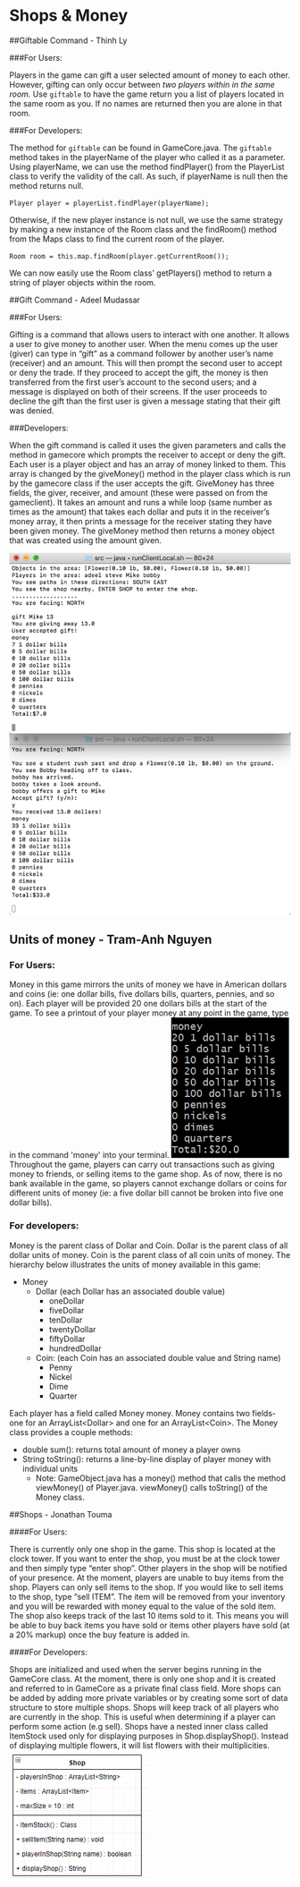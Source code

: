 # Shops & Money

##Giftable Command - Thinh Ly

###For Users:

Players in the game can gift a user selected amount of money to each other. However, gifting can only occur between *two players within in the same room.* Use `giftable` to have the game return you a list of players located in the same room as you. If no names are returned then you are alone in that room.

###For Developers:

The method for `giftable` can be found in GameCore.java. The `giftable` method takes in the playerName of the player who called it as a parameter. Using playerName, we can use the method findPlayer() from the PlayerList class to verify the validity of the call. As such, if playerName is null then the method returns null. 
```
Player player = playerList.findPlayer(playerName);
```
Otherwise, if the new player instance is not null, we use the same strategy by making a new instance of the Room class and the findRoom() method from the Maps class to find the current room of the player.
```
Room room = this.map.findRoom(player.getCurrentRoom());
```
We can now easily use the Room class’ getPlayers() method to return a string of player objects within the room. 


##Gift Command - Adeel Mudassar

###For Users:

Gifting is a command that allows users to interact with one another. It allows a user to give money to another user. When the menu comes up the user (giver) can type in “gift” as a command follower by another user’s name (receiver) and an amount. This will then prompt the second user to accept or deny the trade. If they proceed to accept the gift, the money is then transferred from the first user’s account to the second users; and a message is displayed on both of their screens. If the user proceeds to decline the gift than the first user is given a message stating that their gift was denied. 

###Developers:

When the gift command is called it uses the given parameters and calls the method in gamecore which prompts the receiver to accept or deny the gift. Each user is a player object and has an array of money linked to them. This array is changed by the giveMoney() method in the player class which is run by the gamecore class if the user accepts the gift. GiveMoney has three fields, the giver, receiver, and amount (these were passed on from the gameclient). It takes an amount and runs a while loop (same number as times as the amount) that takes each dollar and puts it in the receiver’s money array, it then prints a message for the receiver stating they have been given money. The giveMoney method then returns a money object that was created using the amount given. 

![](adeel.png)

## Units of money - Tram-Anh Nguyen

### For Users:

Money in this game mirrors the units of money we have in American dollars and coins (ie: one dollar bills, five dollars bills, quarters, pennies, and so on). Each player will be provided 20 one dollars bills at the start of the game. To see a printout of your player money at any point in the game, type in the command 'money' into your terminal. 
![](tascreen.PNG)
Throughout the game, players can carry out transactions such as giving money to friends, or selling items to the game shop. As of now, there is no bank available in the game, so players cannot exchange dollars or coins for different units of money (ie: a five dollar bill cannot be broken into five one dollar bills). 
### For developers: 
Money is the parent class of Dollar and Coin. Dollar is the parent class of all dollar units of money. Coin is the parent class of all coin units of money. The hierarchy below illustrates the units of money available in this game: 

 - Money 
	 - Dollar (each Dollar has an associated double value) 
		 - oneDollar
		 - fiveDollar 
		 - tenDollar 
		 - twentyDollar 
		 - fiftyDollar 
		 - hundredDollar
	 - Coin: (each Coin has an associated double value and String name)
		 - Penny
		 - Nickel
		 - Dime
		 - Quarter

Each player has a field called Money money. Money contains two fields- one for an ArrayList\<Dollar\> and one for an ArrayList\<Coin\>. The Money class provides a couple methods: 
- double sum(): returns total amount of money a player owns
- String toString(): returns a line-by-line display of player money with individual units 
	- Note: GameObject.java has a money() method that calls the method viewMoney() of Player.java. viewMoney() calls toString() of the Money class. 

##Shops - Jonathan Touma

####For Users: 

There is currently only one shop in the game. This shop is located at the clock tower. If you want to enter the shop, you must be at the clock tower and then simply type “enter shop”. Other players in the shop will be notified of your presence. At the moment, players are unable to buy items from the shop. Players can only sell items to the shop. If you would like to sell items to the shop, type “sell ITEM”. The item will be removed from your inventory and you will be rewarded with money equal to the value of the sold item. The shop also keeps track of the last 10 items sold to it. This means you will be able to buy back items you have sold or items other players have sold (at a 20% markup) once the buy feature is added in.

####For Developers:

Shops are initialized and used when the server begins running in the GameCore class. At the moment, there is only one shop and it is created and referred to in GameCore as a private final class field. More shops can be added by adding more private variables or by creating some sort of data structure to store multiple shops. Shops will keep track of all players who are currently in the shop. This is useful when determining if a player can perform some action (e.g sell). Shops have a nested inner class called ItemStock used only for displaying purposes in Shop.displayShop(). Instead of displaying multiple flowers, it will list flowers with their multiplicities. 
![](jonathan.PNG)
